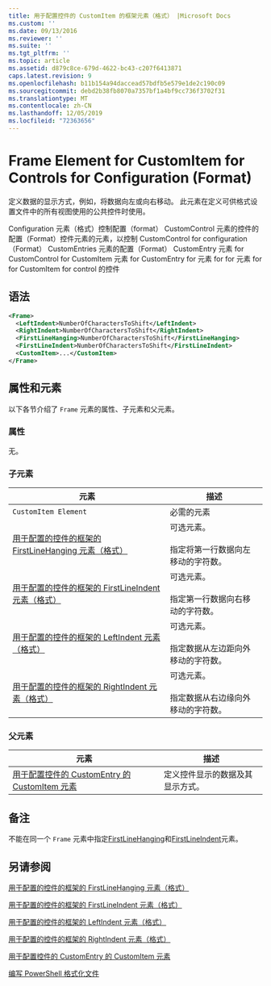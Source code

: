 ```yaml
---
title: 用于配置控件的 CustomItem 的框架元素（格式） |Microsoft Docs
ms.custom: ''
ms.date: 09/13/2016
ms.reviewer: ''
ms.suite: ''
ms.tgt_pltfrm: ''
ms.topic: article
ms.assetid: d879c8ce-679d-4622-bc43-c207f6413871
caps.latest.revision: 9
ms.openlocfilehash: b11b154a94daccead57bdfb5e579e1de2c190c09
ms.sourcegitcommit: debd2b38fb8070a7357bf1a4bf9cc736f3702f31
ms.translationtype: MT
ms.contentlocale: zh-CN
ms.lasthandoff: 12/05/2019
ms.locfileid: "72363656"
---
```

# <a name="frame-element-for-customitem-for-controls-for-configuration-format"></a>Frame Element for CustomItem for Controls for Configuration (Format)

定义数据的显示方式，例如，将数据向左或向右移动。 此元素在定义可供格式设置文件中的所有视图使用的公共控件时使用。

Configuration 元素（格式）控制配置（format） CustomControl 元素的控件的配置（Format）控件元素的元素，以控制 CustomControl for configuration （Format） CustomEntries 元素的配置（Format） CustomEntry 元素 for CustomControl for CustomItem 元素 for CustomEntry for 元素 for for 元素 for for CustomItem for control 的控件

## <a name="syntax"></a>语法

```xml
<Frame>
  <LeftIndent>NumberOfCharactersToShift</LeftIndent>
  <RightIndent>NumberOfCharactersToShift</RightIndent>
  <FirstLineHanging>NumberOfCharactersToShift</FirstLineHanging>
  <FirstLineIndent>NumberOfCharactersToShift</FirstLineIndent>
  <CustomItem>...</CustomItem>
</Frame>
```

## <a name="attributes-and-elements"></a>属性和元素

以下各节介绍了 `Frame` 元素的属性、子元素和父元素。

### <a name="attributes"></a>属性

无。

### <a name="child-elements"></a>子元素

|元素|描述|
|-------------|-----------------|
|`CustomItem Element`|必需的元素|
|[用于配置的控件的框架的 FirstLineHanging 元素（格式）](./firstlinehanging-element-for-frame-for-controls-for-configuration-format.md)|可选元素。<br /><br /> 指定将第一行数据向左移动的字符数。|
|[用于配置的控件的框架的 FirstLineIndent 元素（格式）](./firstlineindent-element-for-frame-for-controls-for-configuration-format.md)|可选元素。<br /><br /> 指定第一行数据向右移动的字符数。|
|[用于配置的控件的框架的 LeftIndent 元素（格式）](./leftindent-element-for-frame-for-controls-for-configuration-format.md)|可选元素。<br /><br /> 指定数据从左边距向外移动的字符数。|
|[用于配置的控件的框架的 RightIndent 元素（格式）](./rightindent-element-for-frame-for-controls-for-configuration-format.md)|可选元素。<br /><br /> 指定数据从右边缘向外移动的字符数。|

### <a name="parent-elements"></a>父元素

|元素|描述|
|-------------|-----------------|
|[用于配置控件的 CustomEntry 的 CustomItem 元素](./customitem-element-for-customentry-for-controls-for-configuration-format.md)|定义控件显示的数据及其显示方式。|

## <a name="remarks"></a>备注

不能在同一个 `Frame` 元素中指定[FirstLineHanging](./firstlinehanging-element-for-frame-for-controls-for-configuration-format.md)和[FirstLineIndent](./firstlineindent-element-for-frame-for-controls-for-configuration-format.md)元素。

## <a name="see-also"></a>另请参阅

[用于配置的控件的框架的 FirstLineHanging 元素（格式）](./firstlinehanging-element-for-frame-for-controls-for-configuration-format.md)

[用于配置的控件的框架的 FirstLineIndent 元素（格式）](./firstlineindent-element-for-frame-for-controls-for-configuration-format.md)

[用于配置的控件的框架的 LeftIndent 元素（格式）](./leftindent-element-for-frame-for-controls-for-configuration-format.md)

[用于配置的控件的框架的 RightIndent 元素（格式）](./rightindent-element-for-frame-for-controls-for-configuration-format.md)

[用于配置控件的 CustomEntry 的 CustomItem 元素](./customitem-element-for-customentry-for-controls-for-configuration-format.md)

[编写 PowerShell 格式化文件](./writing-a-powershell-formatting-file.md)
